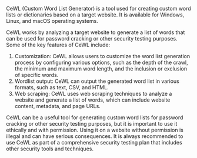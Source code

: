 CeWL (Custom Word List Generator) is a tool used for creating custom word lists or dictionaries based on a target website. It is available for Windows, Linux, and macOS operating systems.

CeWL works by analyzing a target website to generate a list of words that can be used for password cracking or other security testing purposes. Some of the key features of CeWL include:

1. Customization: CeWL allows users to customize the word list generation process by configuring various options, such as the depth of the crawl, the minimum and maximum word length, and the inclusion or exclusion of specific words.
2. Wordlist output: CeWL can output the generated word list in various formats, such as text, CSV, and HTML.
3. Web scraping: CeWL uses web scraping techniques to analyze a website and generate a list of words, which can include website content, metadata, and page URLs.

CeWL can be a useful tool for generating custom word lists for password cracking or other security testing purposes, but it is important to use it ethically and with permission. Using it on a website without permission is illegal and can have serious consequences. It is always recommended to use CeWL as part of a comprehensive security testing plan that includes other security tools and techniques.